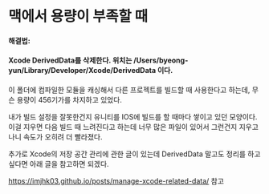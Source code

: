 맥에서 용량이 부족할 때
=

#### 해결법: 
#### Xcode DerivedData를 삭제한다. 위치는 /Users/byeong-yun/Library/Developer/Xcode/DerivedData 이다.

이 폴더에 컴파일한 모듈을 캐싱해서 다른 프로젝트를 빌드할 때 사용한다고 하는데, 무슨 용량이 456기가를 차지하고 있었다.

내가 빌드 설정을 잘못한건지 유니티를 IOS에 빌드를 할 때마다 쌓이고 있던 모양이다. 
이걸 지우면 다음 빌드 때 느려진다고 하는데 너무 많은 파일이 있어서 그런건지 지우고 나니 속도가 오히려 더 빨라졌다.

추가로 Xcode의 저장 공간 관리에 관한 글이 있는데 DerivedData 말고도 정리를 하고 싶다면 아래 글을 참고하면 되겠다.

https://imjhk03.github.io/posts/manage-xcode-related-data/ 참고